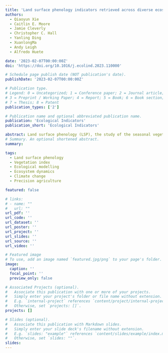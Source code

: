 ```yaml
---
title: 'Land surface phenology indicators retrieved across diverse ecosystems using a modified threshold algorithm'
authors:
  - Qiaoyun Xie
  - Caitlin E. Moore
  - Jamie Cleverly
  - Christopher C. Hall
  - Yanling Ding
  - XuanlongMa
  - Andy Leigh
  - Alfredo Huete 

date: '2023-02-07T00:00:00Z'
doi: 'https://doi.org/10.1016/j.ecolind.2023.110000'

# Schedule page publish date (NOT publication's date).
publishDate: '2023-02-07T00:00:00Z'

# Publication type.
# Legend: 0 = Uncategorized; 1 = Conference paper; 2 = Journal article;
# 3 = Preprint / Working Paper; 4 = Report; 5 = Book; 6 = Book section;
# 7 = Thesis; 8 = Patent
publication_types: ['2']

# Publication name and optional abbreviated publication name.
publication: 'Ecological Indicators'
publication_short: 'Ecological Indicators'

abstract: Land surface phenology (LSP), the study of the seasonal vegetation dynamics from remote sensing imagery, provides crucial information for plant monitoring and reflects the responses of ecosystems to climate change. The Moderate Resolution Imaging Spectroradiometer (MODIS) phenology product (MCD12Q2) provides global LSP information, but it has large spatial gaps in many regions, especially in ecosystems where rainfall influences phenology more than temperature. This study aimed to improve spatial coverage of LSP retrieval in these ecosystems. To do so, we used a regionally modified threshold algorithm for LSP retrievals, which were tested over continental Australia as it includes diverse landscapes of arid, mesic, and forest environments. We generated LSP metrics annually from 2003 to 2018 using satellite Enhanced Vegetation Index (EVI) time series at 500 m resolution, including the start, peak, end, and length of growing seasons, the minimum EVI value prior to and after the peak date, the seasonal maximum EVI value, the integral EVI value during the growing season (an approximation of productivity), and seasonal amplitude (maximum EVI value minus minimum EVI). Our regionally optimised algorithm improved the spatial coverage of LSP information in Australia from only 26 % of the continent to 70 % averaged across 16 years. Our results showed that the growing season amplitude was low (EVI < 0.1) over arid/semi-arid shrublands and savannas, tropical and subtropical savannas, and temperate evergreen forests, whose LSP metrics were captured by our regional algorithm and not by the global product. Some ecosystems, such as arid/semi-arid shrublands and savannas, showed more irregular phenology with low seasonal dynamics, and the growing seasons could skip a year or occur more than once in a year depending on climate conditions. Our algorithm was more sensitive to ecosystems with low seasonal amplitudes. We found that the detectability of LSP increases as the growing season amplitude increases, regardless of vegetation cover. Evaluation of the LSP metrics using eddy covariance flux tower measurements of gross primary productivity (GPP) demonstrated the reliability and accuracy of the algorithm. These improved LSP retrievals provide a greater understanding of the vegetation phenology across diverse ecosystems, especially savanna, shrubland, and evergreen forest ecosystems that cover more than 30 % of the land globally. The LSP provides essential information for ecological and agricultural studies such as quantifying bushfire fuel accumulation and forest carbon cycling, whilst enhancing our capacity for quantifying ecological responses to climate change.
# Summary. An optional shortened abstract.
summary: 

tags:
  - Land surface phenology
  - Vegetation index
  - Ecological modelling
  - Ecosystem dynamics
  - Climate change
  - Precision agriculture

featured: false

# links:
# - name: ""
#   url: ""
url_pdf: ''
url_code: ''
url_dataset: ''
url_poster: ''
url_project: ''
url_slides: ''
url_source: ''
url_video: ''

# Featured image
# To use, add an image named `featured.jpg/png` to your page's folder.
image:
  caption: ''
  focal_point: ''
  preview_only: false

# Associated Projects (optional).
#   Associate this publication with one or more of your projects.
#   Simply enter your project's folder or file name without extension.
#   E.g. `internal-project` references `content/project/internal-project/index.md`.
#   Otherwise, set `projects: []`.
projects: []

# Slides (optional).
#   Associate this publication with Markdown slides.
#   Simply enter your slide deck's filename without extension.
#   E.g. `slides: "example"` references `content/slides/example/index.md`.
#   Otherwise, set `slides: ""`.
slides:
---
```


